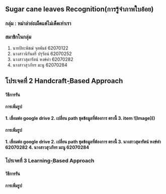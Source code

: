 ## Sugar cane leaves Recognition(การรู้จำภาพใบอ้อย)

### กลุ่ม : หม่าล่าอ่ะเผ็ดแต่ไม่เด็ดเท่าเรา  

 ### สมาชิกในกลุ่ม 
1. นายปิยะพิชฌ์ จุลพันธ์ 62070122
2. นางสาวนิรันตรี  ปรุรัตน์ 62070252
3. นางสาวสุดารัตน์ หงษ์คำ 62070282
4. นางสาวสุวภัทร มะนู   62070284


 <h2>โปรเจคที่ 2 Handcraft-ฺBased Approach<h3>
<h4> วิธีการรัน </h4>

 <h4> การเพิ่มรูป <h4>
1. เชื่อมต่อ google drive
2. เปลี่ยน path ชุดข้อมูลที่ต้องการ ตรงนี้
3. item 
 ![Image]()
 <h4> การเพิ่มรูป <h4> 
1. เชื่อมต่อ google drive
2. เปลี่ยน path ชุดข้อมูลที่ต้องการ ตรงนี้
3. นางสาวสุดารัตน์ หงษ์คำ 62070282
4. นางสาวสุวภัทร มะนู   62070284
  
 <h3>โปรเจคที่ 3  Learning-ฺBased Approach<h3>
 <h4> วิธีการรัน <h4>


 <h4> การเพิ่มรูป <h4>
  
